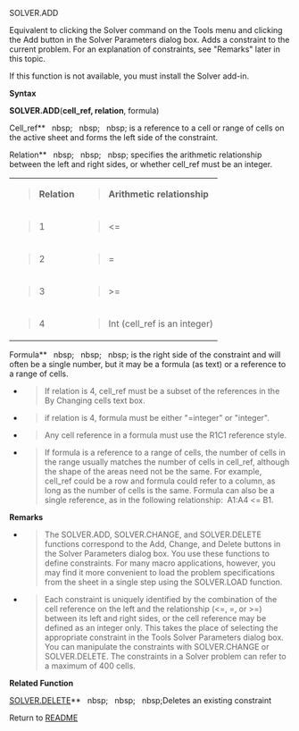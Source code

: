 SOLVER.ADD

Equivalent to clicking the Solver command on the Tools menu and clicking
the Add button in the Solver Parameters dialog box. Adds a constraint to
the current problem. For an explanation of constraints, see "Remarks"
later in this topic.

If this function is not available, you must install the Solver add-in.

**Syntax**

**SOLVER.ADD**(**cell\_ref, relation**, formula)

Cell\_ref**&nbsp;&nbsp;&nbsp;nbsp;&nbsp;&nbsp;&nbsp;nbsp;&nbsp;&nbsp;&nbsp;nbsp;&nbsp;is a reference to a cell or range of
cells on the active sheet and forms the left side of the constraint.

Relation**&nbsp;&nbsp;&nbsp;nbsp;&nbsp;&nbsp;&nbsp;nbsp;&nbsp;&nbsp;&nbsp;nbsp;&nbsp;specifies the arithmetic relationship
between the left and right sides, or whether cell\_ref must be an
integer.

<table>
<tbody>
<tr class="odd">
<td><blockquote>
<p><strong>Relation</strong></p>
</blockquote></td>
<td><blockquote>
<p><strong>Arithmetic relationship</strong></p>
</blockquote></td>
</tr>
<tr class="even">
<td><blockquote>
<p>1</p>
</blockquote></td>
<td><blockquote>
<p>&lt;=</p>
</blockquote></td>
</tr>
<tr class="odd">
<td><blockquote>
<p>2</p>
</blockquote></td>
<td><blockquote>
<p>=</p>
</blockquote></td>
</tr>
<tr class="even">
<td><blockquote>
<p>3</p>
</blockquote></td>
<td><blockquote>
<p>&gt;=</p>
</blockquote></td>
</tr>
<tr class="odd">
<td><blockquote>
<p>4</p>
</blockquote></td>
<td><blockquote>
<p>Int (cell_ref is an integer)</p>
</blockquote></td>
</tr>
</tbody>
</table>

Formula**&nbsp;&nbsp;&nbsp;nbsp;&nbsp;&nbsp;&nbsp;nbsp;&nbsp;&nbsp;&nbsp;nbsp;&nbsp;is the right side of the constraint and
will often be a single number, but it may be a formula (as text) or a
reference to a range of cells.

  - > If relation is 4, cell\_ref must be a subset of the references in
    > the By Changing cells text box.

  - > if relation is 4, formula must be either "=integer" or "integer".

  - > Any cell reference in a formula must use the R1C1 reference style.

  - > If formula is a reference to a range of cells, the number of cells
    > in the range usually matches the number of cells in cell\_ref,
    > although the shape of the areas need not be the same. For example,
    > cell\_ref could be a row and formula could refer to a column, as
    > long as the number of cells is the same. Formula can also be a
    > single reference, as in the following relationship:
    > &nbsp;A1:A4&nbsp;\<=&nbsp;B1.


**Remarks**

  - > The SOLVER.ADD, SOLVER.CHANGE, and SOLVER.DELETE functions
    > correspond to the Add, Change, and Delete buttons in the Solver
    > Parameters dialog box. You use these functions to define
    > constraints. For many macro applications, however, you may find it
    > more convenient to load the problem specifications from the sheet
    > in a single step using the SOLVER.LOAD function.

  - > Each constraint is uniquely identified by the combination of the
    > cell reference on the left and the relationship (\<=, =, or \>=)
    > between its left and right sides, or the cell reference may be
    > defined as an integer only. This takes the place of selecting the
    > appropriate constraint in the Tools Solver Parameters dialog box.
    > You can manipulate the constraints with SOLVER.CHANGE or
    > SOLVER.DELETE. The constraints in a Solver problem can refer to a
    > maximum of 400 cells.


**Related Function**

[SOLVER.DELETE](SOLVER.DELETE.md)**&nbsp;&nbsp;&nbsp;nbsp;&nbsp;&nbsp;&nbsp;nbsp;&nbsp;&nbsp;&nbsp;nbsp;Deletes an existing constraint



Return to [README](README.md)

